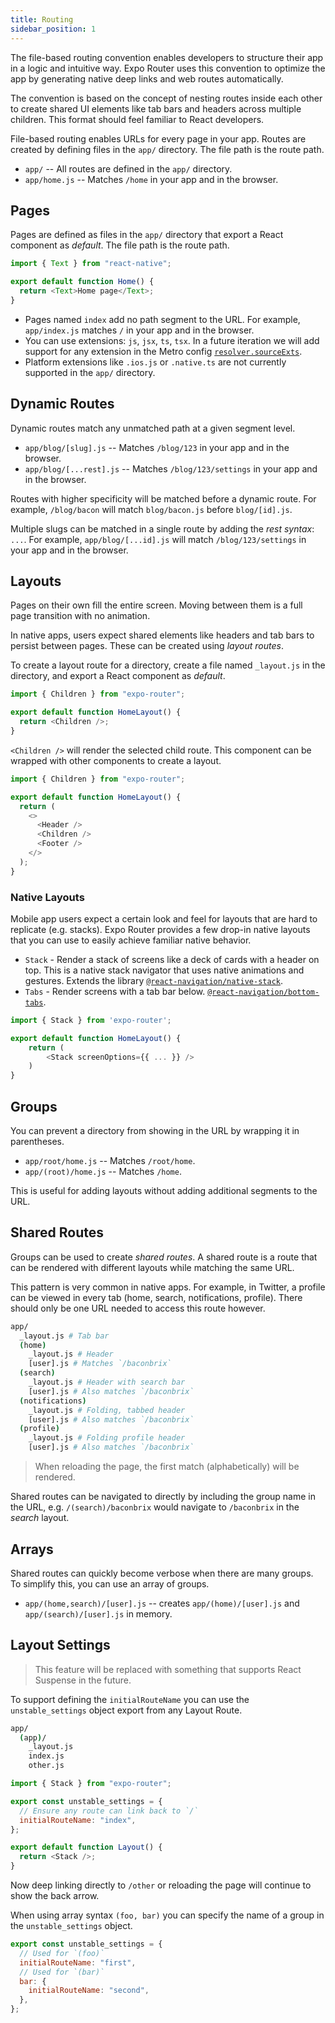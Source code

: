 ```yaml
---
title: Routing
sidebar_position: 1
---
```


The file-based routing convention enables developers to structure their app in a logic and intuitive way. Expo Router uses this convention to optimize the app by generating native deep links and web routes automatically.

The convention is based on the concept of nesting routes inside each other to create shared UI elements like tab bars and headers across multiple children. This format should feel familiar to React developers.

File-based routing enables URLs for every page in your app. Routes are created by defining files in the `app/` directory. The file path is the route path.

- `app/` -- All routes are defined in the `app/` directory.
- `app/home.js` -- Matches `/home` in your app and in the browser.

## Pages

Pages are defined as files in the `app/` directory that export a React component as _default_. The file path is the route path.

```js title="app/home.js"
import { Text } from "react-native";

export default function Home() {
  return <Text>Home page</Text>;
}
```

- Pages named `index` add no path segment to the URL. For example, `app/index.js` matches `/` in your app and in the browser.
- You can use extensions: `js`, `jsx`, `ts`, `tsx`. In a future iteration we will add support for any extension in the Metro config [`resolver.sourceExts`](https://facebook.github.io/metro/docs/configuration#sourceexts).
- Platform extensions like `.ios.js` or `.native.ts` are not currently supported in the `app/` directory.

## Dynamic Routes

Dynamic routes match any unmatched path at a given segment level.

- `app/blog/[slug].js` -- Matches `/blog/123` in your app and in the browser.
- `app/blog/[...rest].js` -- Matches `/blog/123/settings` in your app and in the browser.

Routes with higher specificity will be matched before a dynamic route. For example, `/blog/bacon` will match `blog/bacon.js` before `blog/[id].js`.

Multiple slugs can be matched in a single route by adding the _rest syntax_: `...`. For example, `app/blog/[...id].js` will match `/blog/123/settings` in your app and in the browser.

<!-- > The _optional syntax_ `[[]]` is not currently supported. -->

## Layouts

Pages on their own fill the entire screen. Moving between them is a full page transition with no animation.

In native apps, users expect shared elements like headers and tab bars to persist between pages. These can be created using _layout routes_.

To create a layout route for a directory, create a file named `_layout.js` in the directory, and export a React component as _default_.

```js title="app/home/_layout.js"
import { Children } from "expo-router";

export default function HomeLayout() {
  return <Children />;
}
```

`<Children />` will render the selected child route. This component can be wrapped with other components to create a layout.

```js title="app/home/_layout.js"
import { Children } from "expo-router";

export default function HomeLayout() {
  return (
    <>
      <Header />
      <Children />
      <Footer />
    </>
  );
}
```

### Native Layouts

Mobile app users expect a certain look and feel for layouts that are hard to replicate (e.g. stacks). Expo Router provides a few drop-in native layouts that you can use to easily achieve familiar native behavior.

- `Stack` - Render a stack of screens like a deck of cards with a header on top. This is a native stack navigator that uses native animations and gestures. Extends the library [`@react-navigation/native-stack`](https://reactnavigation.org/docs/native-stack-navigator).
- `Tabs` - Render screens with a tab bar below. [`@react-navigation/bottom-tabs`](https://reactnavigation.org/docs/bottom-tab-navigator/).

```js title="app/home/_layout.js"
import { Stack } from 'expo-router';

export default function HomeLayout() {
    return (
        <Stack screenOptions={{ ... }} />
    )
}
```

## Groups

<!-- > Also known as _optional routes_. -->

You can prevent a directory from showing in the URL by wrapping it in parentheses.

- `app/root/home.js` -- Matches `/root/home`.
- `app/(root)/home.js` -- Matches `/home`.

This is useful for adding layouts without adding additional segments to the URL.

## Shared Routes

Groups can be used to create _shared routes_. A shared route is a route that can be rendered with different layouts while matching the same URL.

This pattern is very common in native apps. For example, in Twitter, a profile can be viewed in every tab (home, search, notifications, profile). There should only be one URL needed to access this route however.

```bash title="File System"
app/
  _layout.js # Tab bar
  (home)
    _layout.js # Header
    [user].js # Matches `/baconbrix`
  (search)
    _layout.js # Header with search bar
    [user].js # Also matches `/baconbrix`
  (notifications)
    _layout.js # Folding, tabbed header
    [user].js # Also matches `/baconbrix`
  (profile)
    _layout.js # Folding profile header
    [user].js # Also matches `/baconbrix`
```

> When reloading the page, the first match (alphabetically) will be rendered.

Shared routes can be navigated to directly by including the group name in the URL, e.g. `/(search)/baconbrix` would navigate to `/baconbrix` in the _search_ layout.

<!-- TODO: optional group syntax `(())` -->

## Arrays

Shared routes can quickly become verbose when there are many groups. To simplify this, you can use an array of groups.

- `app/(home,search)/[user].js` -- creates `app/(home)/[user].js` and `app/(search)/[user].js` in memory.

## Layout Settings

> This feature will be replaced with something that supports React Suspense in the future.

To support defining the `initialRouteName` you can use the `unstable_settings` object export from any Layout Route.

```bash title="File System"
app/
  (app)/
    _layout.js
    index.js
    other.js
```

```js title=app/(app)/_layout.tsx
import { Stack } from "expo-router";

export const unstable_settings = {
  // Ensure any route can link back to `/`
  initialRouteName: "index",
};

export default function Layout() {
  return <Stack />;
}
```

Now deep linking directly to `/other` or reloading the page will continue to show the back arrow.

When using array syntax `(foo, bar)` you can specify the name of a group in the `unstable_settings` object.

```js
export const unstable_settings = {
  // Used for `(foo)`
  initialRouteName: "first",
  // Used for `(bar)`
  bar: {
    initialRouteName: "second",
  },
};
```
